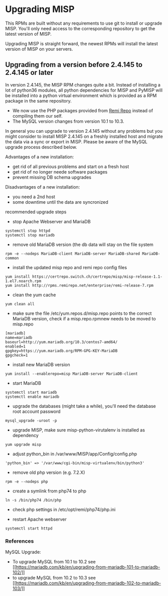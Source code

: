 # Upgrading MISP
This RPMs are built without any requirements to use git to install or 
upgrade MISP. You'll only need access to the corresponding repository 
to get the latest version of MISP.

Upgrading MISP is straight forward, the newest RPMs will install the 
latest version of MISP on your servers.

## Upgrading from a version before 2.4.145 to 2.4.145 or later
In version 2.4.145, the MISP RPM changes quite a bit. Instead of installing 
a lot of python36 modules, all python dependencies for MISP and PyMISP will 
be installed into a python virtual environment which is provided as a
RPM package in the same repository.

* We now use the PHP packages provided from [Remi Repo](https://rpms.remirepo.net/)
instead of compiling them our self.
* The MySQL version changes from version 10.1 to 10.3.

In general you can upgrade to version 2.4.145 without any problems
but you might consider to install MISP 2.4.145 on a freshly installed host
and migrate the data via a sync or export in MISP. Please be aware of the 
MySQL upgrade process described below.

Advantages of a new installation:
- get rid of all previous problems and start on a fresh host
- get rid of no longer neede software packages
- prevent missing DB schema upgrades

Disadvantages of a new installation:
- you need a 2nd host
- some downtime until the data are syncronized

recommended upgrade steps

* stop Apache Webserver and MariaDB
```
systemctl stop httpd
systemctl stop mariadb
```

* remove old MariaDB version (the db data will stay on the file system
```
rpm -e --nodeps MariaDB-client MariaDB-server MariaDB-shared MariaDB-common
```

* install the updated misp repo and remi repo config files
```
yum install https://certrepo.switch.ch/certrepo/misp/misp-release-1.1-1.el7.noarch.rpm
yum install http://rpms.remirepo.net/enterprise/remi-release-7.rpm
```

* clean the yum cache
```
yum clean all
```

* make sure the file /etc/yum.repos.d/misp.repo points to the correct MariaDB version, check if a misp.repo.rpmnew needs to be moved to misp.repo
```
[mariadb]
name=mariadb
baseurl=http://yum.mariadb.org/10.3/centos7-amd64/
enabled=1
gpgkey=https://yum.mariadb.org/RPM-GPG-KEY-MariaDB
gpgcheck=1
```

* install new MariaDB version
```
yum install --enablerepo=misp MariaDB-server MariaDB-client
```

* start MariaDB
```
systemctl start mariadb
systemctl enable mariadb
```

* upgrade the databases (might take a while), you'll need the database root account password
```
mysql_upgrade -uroot -p
```

* upgrade MISP, make sure misp-python-virutalenv is installed as dependency
```
yum upgrade misp
```

* adjust python_bin in /var/www/MISP/app/Config/config.php
```
'python_bin' => '/var/www/cgi-bin/misp-virtualenv/bin/python3'
```

* remove old php version (e.g. 7.2.X)
```
rpm -e --nodeps php
```

* create a symlink from php74 to php
```
ln -s /bin/php74 /bin/php
```

* check php settings in /etc/opt/remi/php74/php.ini

* restart Apache webserver
```
systemctl start httpd
```

### References

MySQL Upgrade:
- To upgrade MySQL from 10.1 to 10.2 see [[https://mariadb.com/kb/en/upgrading-from-mariadb-101-to-mariadb-102/]]
- to upgrade MySQL from 10.2 to 10.3 see  [[https://mariadb.com/kb/en/upgrading-from-mariadb-102-to-mariadb-103/]]
